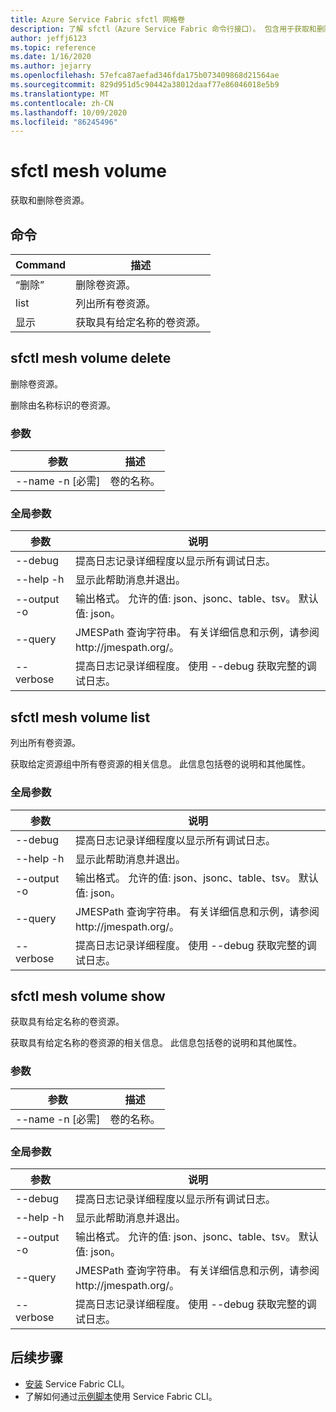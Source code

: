 ```yaml
---
title: Azure Service Fabric sfctl 网格卷
description: 了解 sfctl（Azure Service Fabric 命令行接口）。 包含用于获取和删除卷资源的命令的列表。
author: jeffj6123
ms.topic: reference
ms.date: 1/16/2020
ms.author: jejarry
ms.openlocfilehash: 57efca87aefad346fda175b073409868d21564ae
ms.sourcegitcommit: 829d951d5c90442a38012daaf77e86046018e5b9
ms.translationtype: MT
ms.contentlocale: zh-CN
ms.lasthandoff: 10/09/2020
ms.locfileid: "86245496"
---
```

# <a name="sfctl-mesh-volume"></a>sfctl mesh volume
获取和删除卷资源。

## <a name="commands"></a>命令

|Command|描述|
| --- | --- |
| “删除” | 删除卷资源。 |
| list | 列出所有卷资源。 |
| 显示 | 获取具有给定名称的卷资源。 |

## <a name="sfctl-mesh-volume-delete"></a>sfctl mesh volume delete
删除卷资源。

删除由名称标识的卷资源。

### <a name="arguments"></a>参数

|参数|描述|
| --- | --- |
| --name -n [必需] | 卷的名称。 |

### <a name="global-arguments"></a>全局参数

|参数|说明|
| --- | --- |
| --debug | 提高日志记录详细程度以显示所有调试日志。 |
| --help -h | 显示此帮助消息并退出。 |
| --output -o | 输出格式。  允许的值\: json、jsonc、table、tsv。  默认值\: json。 |
| --query | JMESPath 查询字符串。 有关详细信息和示例，请参阅 http\://jmespath.org/。 |
| --verbose | 提高日志记录详细程度。 使用 --debug 获取完整的调试日志。 |

## <a name="sfctl-mesh-volume-list"></a>sfctl mesh volume list
列出所有卷资源。

获取给定资源组中所有卷资源的相关信息。 此信息包括卷的说明和其他属性。

### <a name="global-arguments"></a>全局参数

|参数|说明|
| --- | --- |
| --debug | 提高日志记录详细程度以显示所有调试日志。 |
| --help -h | 显示此帮助消息并退出。 |
| --output -o | 输出格式。  允许的值\: json、jsonc、table、tsv。  默认值\: json。 |
| --query | JMESPath 查询字符串。 有关详细信息和示例，请参阅 http\://jmespath.org/。 |
| --verbose | 提高日志记录详细程度。 使用 --debug 获取完整的调试日志。 |

## <a name="sfctl-mesh-volume-show"></a>sfctl mesh volume show
获取具有给定名称的卷资源。

获取具有给定名称的卷资源的相关信息。 此信息包括卷的说明和其他属性。

### <a name="arguments"></a>参数

|参数|描述|
| --- | --- |
| --name -n [必需] | 卷的名称。 |

### <a name="global-arguments"></a>全局参数

|参数|说明|
| --- | --- |
| --debug | 提高日志记录详细程度以显示所有调试日志。 |
| --help -h | 显示此帮助消息并退出。 |
| --output -o | 输出格式。  允许的值\: json、jsonc、table、tsv。  默认值\: json。 |
| --query | JMESPath 查询字符串。 有关详细信息和示例，请参阅 http\://jmespath.org/。 |
| --verbose | 提高日志记录详细程度。 使用 --debug 获取完整的调试日志。 |


## <a name="next-steps"></a>后续步骤
- [安装](service-fabric-cli.md) Service Fabric CLI。
- 了解如何通过[示例脚本](./scripts/sfctl-upgrade-application.md)使用 Service Fabric CLI。
